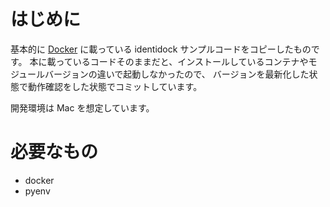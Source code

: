# はじめに

基本的に [Docker](https://www.oreilly.co.jp/books/9784873117768/) に載っている identidock サンプルコードをコピーしたものです。
本に載っているコードそのままだと、インストールしているコンテナやモジュールバージョンの違いで起動しなかったので、
バージョンを最新化した状態で動作確認をした状態でコミットしています。

開発環境は Mac を想定しています。

# 必要なもの

* docker
* pyenv
